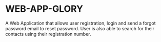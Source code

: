 # WEB-APP-GLORY
A Web Application that allows user registration, login and send a forgot password email to reset password. User is also able to search for their contacts using their registration number.
